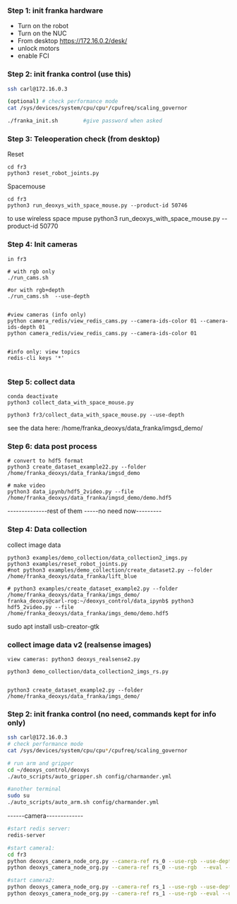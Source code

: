 ### Step 1: init franka hardware

* Turn on the robot
* Turn on the NUC
* From desktop https://172.16.0.2/desk/
* unlock motors
* enable FCI


 
### Step 2: init franka control (use this)
```bash
ssh carl@172.16.0.3

(optional) # check performance mode
cat /sys/devices/system/cpu/cpu*/cpufreq/scaling_governor

./franka_init.sh        #give password when asked
```

### Step 3: Teleoperation check (from desktop)

Reset
```
cd fr3
python3 reset_robot_joints.py 

```

Spacemouse
```
cd fr3
python3 run_deoxys_with_space_mouse.py --product-id 50746
```
to use wireless space mpuse 
 python3 run_deoxys_with_space_mouse.py --product-id 50770
### Step 4: Init cameras
```
in fr3 

# with rgb only
./run_cams.sh 

#or with rgb+depth
./run_cams.sh  --use-depth


#view cameras (info only)
python camera_redis/view_redis_cams.py --camera-ids-color 01 --camera-ids-depth 01
python camera_redis/view_redis_cams.py --camera-ids-color 01


#info only: view topics
redis-cli keys '*'


```

### Step 5: collect data
```
conda deactivate
python3 collect_data_with_space_mouse.py

python3 fr3/collect_data_with_space_mouse.py --use-depth
```

see the data here: /home/franka_deoxys/data_franka/imgsd_demo/


### Step 6: data post process
```
# convert to hdf5 format
python3 create_dataset_example22.py --folder /home/franka_deoxys/data_franka/imgsd_demo

# make video
python3 data_ipynb/hdf5_2video.py --file /home/franka_deoxys/data_franka/imgsd_demo/demo.hdf5
```


--------------rest of them -----no need now---------

### Step 4: Data collection

collect image data
```
python3 examples/demo_collection/data_collection2_imgs.py
python3 examples/reset_robot_joints.py 
#not python3 examples/demo_collection/create_dataset2.py --folder /home/franka_deoxys/data_franka/lift_blue

# python3 examples/create_dataset_example2.py --folder /home/franka_deoxys/data_franka/imgs_demo/
franka_deoxys@carl-rog:~/deoxys_control/data_ipynb$ python3 hdf5_2video.py --file /home/franka_deoxys/data_franka/imgs_demo/demo.hdf5

```
 
sudo apt install usb-creator-gtk

### collect image data v2 (realsense images)
```
view cameras: python3 deoxys_realsense2.py

python3 demo_collection/data_collection2_imgs_rs.py


python3 create_dataset_example2.py --folder /home/franka_deoxys/data_franka/imgs_demo/

```

### Step 2: init franka control (no need, commands kept for info only)

```bash
ssh carl@172.16.0.3
# check performance mode
cat /sys/devices/system/cpu/cpu*/cpufreq/scaling_governor

# run arm and gripper
cd ~/deoxys_control/deoxys
./auto_scripts/auto_gripper.sh config/charmander.yml

#another terminal
sudo su
./auto_scripts/auto_arm.sh config/charmander.yml
```

------camera-------------
```bash
#start redis server:  
redis-server

#start camera1:       
cd fr3
python deoxys_camera_node_org.py --camera-ref rs_0 --use-rgb --use-depth --eval --use-rec
python deoxys_camera_node_org.py --camera-ref rs_0 --use-rgb  --eval --use-rec

#start camera2: 
python deoxys_camera_node_org.py --camera-ref rs_1 --use-rgb --use-depth --eval --use-rec
python deoxys_camera_node_org.py --camera-ref rs_1 --use-rgb --eval --use-rec

```

